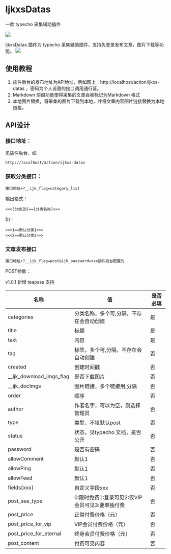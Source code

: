 # IjkxsDatas
一款 typecho 采集辅助插件

![](https://cdn.jsdelivr.net/gh/gogobody/blog-img/blogimg/%E6%9C%AA%E5%91%BD%E5%90%8D%E7%9A%84%E8%AE%BE%E8%AE%A1.png)

IjkxsDatas 插件为 typecho 采集辅助插件，支持免登录发布文章，图片下载等功能。
![](https://cdn.jsdelivr.net/gh/gogobody/blog-img/blogimg/20210212171133.png)

## 使用教程
1. 插件后台的发布地址为API地址，例如图上：http://localhost/action/ijkxs-datas ，密码为个人设置的接口调用通行证。
2. Markdown 前缀功能使得采集的文章会被标记为Markdown 格式
3. 本地图片替换，将采集的图片下载到本地，并将文章内容图片链接替换为本地链接。

## API设计

### 接口地址：

见插件后台，如
```
http://localhost/action/ijkxs-datas
```
### 获取分类接口：
```
接口地址+?__ijk_flag=category_list
```
输出格式：
```
<<<[分类ID]==[分类名称]>>>
```
如：
```
<<<1==默认分类1>>>
<<<2==默认分类2>>>
```
### 文章发布接口
```
接口地址+?__ijk_flag=post&ijk_password=xxx插件后台配置的
```
POST参数：

v1.0.1 新增 teapass 支持

|  名称   | 值  | 是否必填|
|  ----  | ----  | ----  |
| categories  | 分类名称，多个可,分隔，不存在会自动创建 |是|
| title  | 标题 |是|
| text| 内容 |是|
| tag| 标签，多个可,分隔，不存在会自动创建|否|
| created| 创建时间戳|否|
| __ijk_download_imgs_flag  | 是否下载图片 |否|
| __ijk_docImgs  | 图片链接，多个链接用,分隔|否|
| order| 顺序|否|
| author| 作者名字，可以为空，则选择管理员|否|
| type| 类型，不填默认post|否|
| status| 状态，见typecho 文档，是否公开|否|
| password| 是否有密码|否|
| allowComment| 默认1|否|
| allowPing| 默认1|否|
| allowFeed| 默认1|否|
| fields[xxx] | 自定义字段xxx | 否 |
| post_see_type|0:限时免费1:登录可见2:仅VIP会员可见3:要单独付费|否|
| post_price| 正常付费价格（元）|否|
| post_price_for_vip| VIP会员付费价格（元）|否|
| post_price_for_eternal| 终身会员付费价格（元）|否|
| post_content|  付费可见内容|否|


